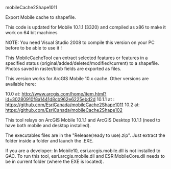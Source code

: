 mobileCache2Shape1011

Export Mobile cache to shapefile.

This code is updated for Mobile 10.1.1 (3320) and compiled as x86 to make it work on 64 bit machines

NOTE: You need Visual Studio 2008 to compile this version on your PC before to be able to use it !

This MobileCacheTool can extract selected features or features in a specified status (original/added/deleted/modified/current) to a shapefile. Photos saved in raster/blob fields are exported as files.

This version works for ArcGIS Mobile 10.x cache. Other versions are available here:

10.0 at: http://www.arcgis.com/home/item.html?id=30280910f8a1441d8cb962e6225ebd2d
10.1.1 at : https://github.com/EsriCanada/mobileCache2Shape1011
10.2 at: https://github.com/EsriCanada/mobileCache2Shape102

This tool relays on ArcGIS Mobile 10.1.1 and ArcGIS Desktop 10.1.1 (need to have both mobile and desktop installed). 

The executables files are in the "Release(ready to use).zip". Just extract the folder inside a folder and launch the .EXE.

If you are a developer:
In Mobile10, esri.arcgis.mobile.dll is not installed to GAC. To run this tool, esri.arcgis.mobile.dll and ESRIMobileCore.dll needs to be in current folder (where the EXE is located).
